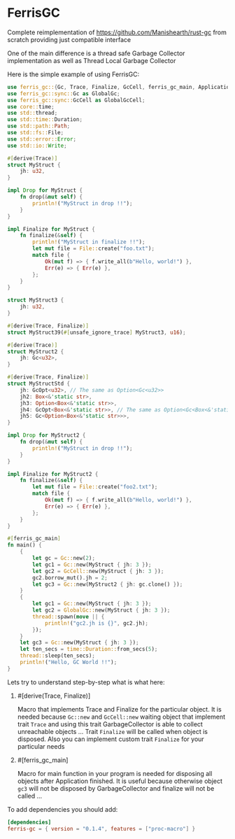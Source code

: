 # FerrisGC
Complete reimplementation of https://github.com/Manishearth/rust-gc from scratch providing just compatible interface

One of the main difference is a thread safe Garbage Collector implementation as well as Thread Local Garbage Collector 

Here is the simple example of using FerrisGC:
```rust
use ferris_gc::{Gc, Trace, Finalize, GcCell, ferris_gc_main, ApplicationCleanup, GcOpt};
use ferris_gc::sync::Gc as GlobalGc;
use ferris_gc::sync::GcCell as GlobalGcCell;
use core::time;
use std::thread;
use std::time::Duration;
use std::path::Path;
use std::fs::File;
use std::error::Error;
use std::io::Write;

#[derive(Trace)]
struct MyStruct {
    jh: u32,
}

impl Drop for MyStruct {
    fn drop(&mut self) {
        println!("MyStruct in drop !!");
    }
}

impl Finalize for MyStruct {
    fn finalize(&self) {
        println!("MyStruct in finalize !!");
        let mut file = File::create("foo.txt");
        match file {
            Ok(mut f) => { f.write_all(b"Hello, world!") },
            Err(e) => { Err(e) },
        };
    }
}

struct MyStruct3 {
    jh: u32,
}

#[derive(Trace, Finalize)]
struct MyStruct39(#[unsafe_ignore_trace] MyStruct3, u16);

#[derive(Trace)]
struct MyStruct2 {
    jh: Gc<u32>,
}

#[derive(Trace, Finalize)]
struct MyStructStd {
    jh: GcOpt<u32>, // The same as Option<Gc<u32>>
    jh2: Box<&'static str>,
    jh3: Option<Box<&'static str>>,
    jh4: GcOpt<Box<&'static str>>, // The same as Option<Gc<Box<&'static str>>>
    jh5: Gc<Option<Box<&'static str>>>,
}

impl Drop for MyStruct2 {
    fn drop(&mut self) {
        println!("MyStruct in drop !!");
    }
}

impl Finalize for MyStruct2 {
    fn finalize(&self) {
        let mut file = File::create("foo2.txt");
        match file {
            Ok(mut f) => { f.write_all(b"Hello, world!") },
            Err(e) => { Err(e) },
        };
    }
}

#[ferris_gc_main]
fn main() {
    {
        let gc = Gc::new(2);
        let gc1 = Gc::new(MyStruct { jh: 3 });
        let gc2 = GcCell::new(MyStruct { jh: 3 });
        gc2.borrow_mut().jh = 2;
        let gc3 = Gc::new(MyStruct2 { jh: gc.clone() });
    }
    {
        let gc1 = Gc::new(MyStruct { jh: 3 });
        let gc2 = GlobalGc::new(MyStruct { jh: 3 });
        thread::spawn(move || {
            println!("gc2.jh is {}", gc2.jh);
        });
    }
    let gc3 = Gc::new(MyStruct { jh: 3 });
    let ten_secs = time::Duration::from_secs(5);
    thread::sleep(ten_secs);
    println!("Hello, GC World !!");
}
```

Lets try to understand step-by-step what is what here:
1) \#[derive(Trace, Finalize)]

   Macro that implements Trace and Finalize for the particular object.
   It is needed because `Gc::new` and `GcCell::new` waiting object that implement trait `Trace` and using this trait GarbageCollector is able to collect unreachable objects ...
   Trait `Finalize` will be called when object is disposed. Also you can implement custom trait `Finalize` for your particular needs

2) \#[ferris_gc_main]

   Macro for main function in your program is needed for disposing all objects after Application finished.
   It is useful because otherwise object `gc3` will not be disposed by GarbageCollector and finalize will not be called ...

To add dependencies you should add:
```toml
[dependencies]
ferris-gc = { version = "0.1.4", features = ["proc-macro"] }
```
